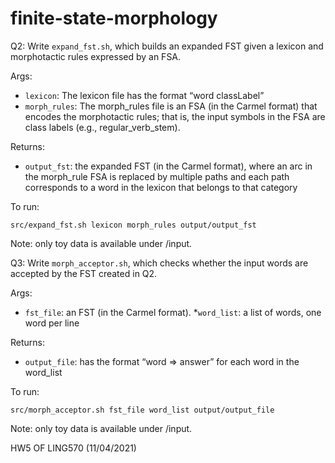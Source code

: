 # finite-state-morphology

Q2: Write ```expand_fst.sh```, which builds an expanded FST given a lexicon and morphotactic rules expressed by an FSA.

Args: 
* ```lexicon```: The lexicon file has the format “word classLabel”
* ```morph_rules```: The morph_rules file is an FSA (in the Carmel format) that encodes the morphotactic rules; that is, the input symbols in the FSA are class labels (e.g., regular_verb_stem).

Returns: 
* ```output_fst```: the expanded FST (in the Carmel format), where an arc in the morph_rule FSA is replaced by multiple paths and each path corresponds to a word in the lexicon that belongs to that category

To run: 
```
src/expand_fst.sh lexicon morph_rules output/output_fst
```

Note: only toy data is available under /input. 

Q3:  Write ```morph_acceptor.sh```, which checks whether the input words are accepted by the FST created in Q2. 

Args: 
* ```fst_file```: an FST (in the Carmel format).
*```word_list```: a list of words, one word per line 

Returns: 
* ```output_file```: has the format “word => answer” for each word in the word_list


To run: 
```
src/morph_acceptor.sh fst_file word_list output/output_file
```
Note: only toy data is available under /input. 

HW5 OF LING570 (11/04/2021)